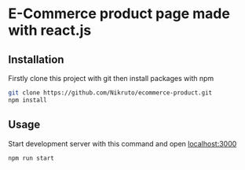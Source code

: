 # E-Commerce product page made with react.js

## Installation

Firstly clone this project with git then install packages with npm

```bash
git clone https://github.com/Nikruto/ecommerce-product.git
npm install
```

## Usage

Start development server with this command and open [localhost:3000](http://localhost:3000/)

```bash
npm run start
```